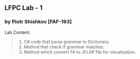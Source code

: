 ## LFPC Lab - 1
### by Piotr Shishkov [FAF-193]
Lab Content:
>1. C# code that parse grammar to Dictionary.
>2. Method that check if grammar matches.
>3. Method which convert FA to JFLAP file for visualization.